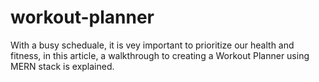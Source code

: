 # workout-planner
With a busy scheduale, it is vey important to prioritize our health and fitness, in this article, a walkthrough to creating a Workout Planner using MERN stack is explained.